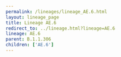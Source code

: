 ```yaml
---
permalink: /lineages/lineage_AE.6.html
layout: lineage_page
title: Lineage AE.6
redirect_to: ../lineage.html?lineage=AE.6
lineage: AE.6
parent: B.1.1.306
children: ['AE.6']
---
```


